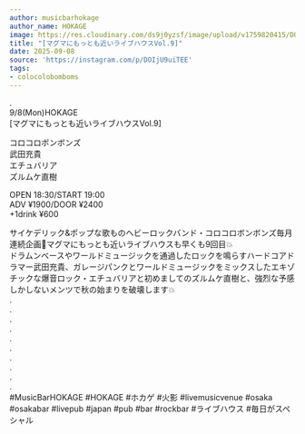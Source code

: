 ```yaml
---
author: musicbarhokage
author_name: HOKAGE
image: https://res.cloudinary.com/ds9j0yzsf/image/upload/v1759820415/DOIjU9uiTEE.jpg
title: "[マグマにもっとも近いライブハウスVol.9]"
date: 2025-09-08
source: 'https://instagram.com/p/DOIjU9uiTEE'
tags:
- colocolobomboms
---
```

.<br>
9/8(Mon)HOKAGE<br>
[マグマにもっとも近いライブハウスVol.9]

コロコロボンボンズ<br>
武田充貴<br>
エチュバリア<br>
ズルムケ直樹

OPEN 18:30/START 19:00<br>
ADV ¥1900/DOOR ¥2400<br>
+1drink ¥600

サイケデリック&ポップな歌ものヘビーロックバンド・コロコロボンボンズ毎月連続企画🌋マグマにもっとも近いライブハウスも早くも9回目💥<br>
ドラムンベースやワールドミュージックを通過したロックを鳴らすハードコアドラマー武田充貴、ガレージパンクとワールドミュージックをミックスしたエキゾチックな爆音ロック・エチュバリアと初めましてのズルムケ直樹と、強烈な予感しかしないメンツで秋の始まりを破壊します💥<br>
.<br>
.<br>
.<br>
.<br>
.<br>
.<br>
.<br>
.<br>
.<br>
.<br>
#MusicBarHOKAGE #HOKAGE #ホカゲ #火影 #livemusicvenue #osaka #osakabar #livepub #japan #pub #bar #rockbar #ライブハウス #毎日がスペシャル